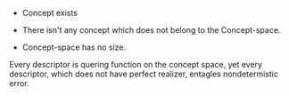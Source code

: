 - Concept exists 

- There isn't any concept which does not belong to the Concept-space.

- Concept-space has no size.


Every descriptor is quering function on the concept space, yet every
descriptor, which does not have perfect realizer, entagles nondetermistic
error.

